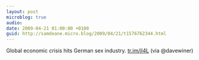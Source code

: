 ```yaml
---
layout: post
microblog: true
audio: 
date: 2009-04-21 01:00:00 +0100
guid: http://samdeane.micro.blog/2009/04/21/t1576762344.html
---
```

Global economic crisis hits German sex industry. [tr.im/jl4L](http://tr.im/jl4L) (via @davewiner)
